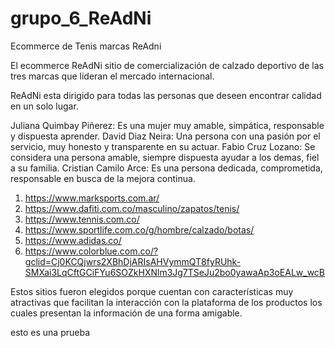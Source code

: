 # grupo_6_ReAdNi
Ecommerce de Tenis marcas ReAdni

El ecommerce ReAdNi sitio de comercialización de calzado deportivo de las tres marcas que lideran el mercado internacional.

ReAdNi esta dirigido para todas las personas que deseen encontrar calidad en un solo lugar.

Juliana Quimbay Piñerez: Es una mujer muy amable, simpática, responsable y dispuesta aprender.
David Diaz Neira: Una persona con una pasión por el servicio, muy honesto y transparente en su actuar.
Fabio Cruz Lozano: Se considera una persona amable, siempre dispuesta ayudar a los demas, fiel a su familia.
Cristian Camilo Arce: Es una persona dedicada, comprometida, responsable en busca de la mejora continua.

1)	https://www.marksports.com.ar/
2)	https://www.dafiti.com.co/masculino/zapatos/tenis/
3)	https://www.tennis.com.co/
4)	https://www.sportlife.com.co/g/hombre/calzado/botas/
5)	https://www.adidas.co/
6)	https://www.colorblue.com.co/?gclid=Cj0KCQjwrs2XBhDjARIsAHVymmQT8fyRUhk-SMXai3LqCftGCiFYu6SOZkHXNlm3Jg7TSeJu2bo0yawaAp3oEALw_wcB

Estos sitios fueron elegidos porque cuentan con características muy atractivas que facilitan la interacción con la plataforma de los productos los cuales presentan la información de una forma amigable.

esto es una prueba